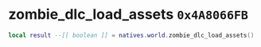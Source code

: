 # zombie_dlc_load_assets `0x4A8066FB`

```lua
local result --[[ boolean ]] = natives.world.zombie_dlc_load_assets()
```